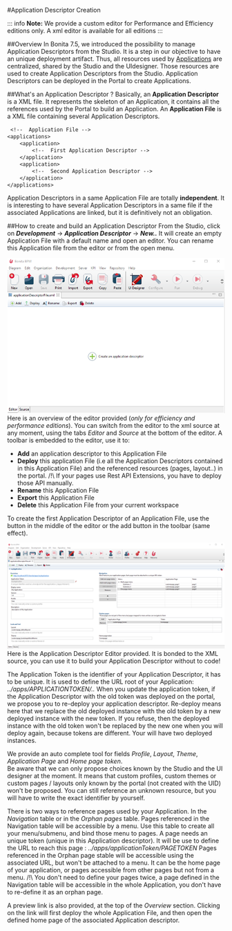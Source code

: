 #Application Descriptor Creation

::: info
**Note:** We provide a custom editor for Performance and Efficiency editions only. A xml editor is available for all editions
:::

##Overview
In Bonita 7.5, we introduced the possibility to manage Application Descriptors from the Studio. 
It is a step in our objective to have an unique deployment artifact.
Thus, all resources used by [Applications](applications.md) are centralized, shared by the Studio and the UIdesigner. 
Those resources are used to create Application Descriptors from the Studio. Application Descriptors can be deployed in the Portal to create Applications.

##What's an Application Descriptor ? 
Basically, an **Application Descriptor** is a XML file. It represents the skeleton of an Application, it contains all the references used by the Portal to build an Application.
An **Application File** is a XML file containing several Application Descriptors. 

	 <!--  Application File -->
    <applications>
		<application>
			<!--  First Application Descriptor -->
		</application>
		<application>
			<!--  Second Application Descriptor -->
		</application>
	</applications>
	
Application Descriptors in a same Application File are totally **independent**.
It is interesting to have several Application Descriptors in a same file if the associated Applications are linked, but it is definitively not an obligation. 

##How to create and build an Application Descriptor
From the Studio, click on **_Development_** -> **_Application Descriptor_** -> **_New.._**
It will create an empty Application File with a default name and open an editor. You can rename this Application file from the editor or from the open menu. 

![Empty Application File](images/applicationDescriptors/emptyApplicationFile.png)
Here is an overview of the editor provided (_only for efficiency and performance editions_). 
You can switch from the editor to the xml source at any moment, using the tabs _Editor_ and _Source_ at the bottom of the editor. 
A toolbar is embedded to the editor, use it to:

 - **Add** an application descriptor to this Application File
 - **Deploy** this application File (i.e all the Application Descriptors contained in this Application File) and the referenced resources (pages, layout..) in the portal. /!\ If your pages use Rest API Extensions, you have to deploy those API manually.   
 - **Rename** this Application File
 - **Export** this Application File
 - **Delete** this Application File from your current workspace

To create the first Application Descriptor of an Application File, use the button in the middle of the editor or the add button in the toolbar (same effect). 

![Application Descriptor Editor](images/applicationDescriptors/applicationDescriptorEditor.png)
Here is the Application Descriptor Editor provided. It is bonded to the XML source, you can use it to build your Application Descriptor without to code!

The Application Token is the identifier of your Application Descriptor, it has to be unique. It is used to define the URL root of your Application:  _../apps/APPLICATIONTOKEN/.._ 
 When you update the application token, if the Application Descriptor with the old token was deployed on the portal, we propose you to re-deploy your application descriptor. Re-deploy means here that we replace the old deployed instance with the old token by a new deployed instance with the new token. If you refuse, then the deployed instance with the old token won't be replaced by the new one when you will deploy again, because tokens are different. Your will have two deployed instances. 

We provide an auto complete tool for fields _Profile_, _Layout_, _Theme_, _Application Page_ and _Home page token_.  
Be aware that we can only propose choices known by the Studio and the UI designer at the moment.
It means that custom profiles, custom themes or custom pages / layouts only known by the portal (not created with the UID) won't be proposed. You can still reference an unknown resource, but you will have to write the exact identifier by yourself. 

There is two ways to reference pages used by your Application. In the _Navigation_ table or in the _Orphan pages_ table. 
Pages referenced in the Navigation table will be accessible by a menu. Use this table to create all your menu/submenu, and bind those menu to pages. A page needs an unique token (unique in this Application descriptor). It will be use to define the URL to reach this page : _../apps/applicationToken/PAGETOKEN_
Pages referenced in the Orphan page stable will be accessible using the associated URL, but won't be attached to a menu. It can be the home page of your application, or pages accessible from other pages but not from a menu. 
/!\ You don't need to define your pages twice, a page defined in the Navigation table will be accessible in the whole Application, you don't have to re-define it as an orphan page. 

A preview link is also provided, at the top of the _Overview_ section. Clicking on the link will first deploy the whole Application File, and then open the defined home page of the associated Application descriptor. 